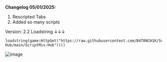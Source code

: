 **Changelog 05/01/2025:**
1. Rescripted Tabs
2. Added so many scripts

Version: 2.2
Loadstring ↓↓↓

```
loadstring(game:HttpGet("https://raw.githubusercontent.com/B4T0NCH1K/ScriptMix-Hub/main/ScriptMix-Hub"))()
```
![image](https://github.com/user-attachments/assets/0599f3a3-071b-4490-8cf6-ac4a42866533)
